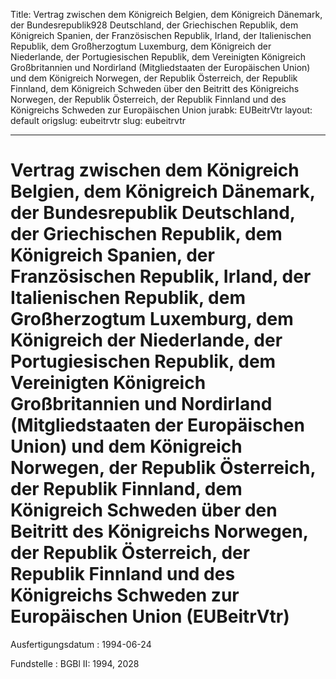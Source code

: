 Title: Vertrag zwischen dem Königreich Belgien, dem Königreich Dänemark, der Bundesrepublik928
  Deutschland, der Griechischen Republik, dem Königreich Spanien, der Französischen
  Republik, Irland, der Italienischen Republik, dem Großherzogtum Luxemburg, dem Königreich
  der Niederlande, der Portugiesischen Republik, dem Vereinigten Königreich Großbritannien
  und Nordirland (Mitgliedstaaten der Europäischen Union) und dem Königreich Norwegen,
  der Republik Österreich, der Republik Finnland, dem Königreich Schweden über den
  Beitritt des Königreichs Norwegen, der Republik Österreich, der Republik Finnland
  und des Königreichs Schweden zur Europäischen Union
jurabk: EUBeitrVtr
layout: default
origslug: eubeitrvtr
slug: eubeitrvtr

---

# Vertrag zwischen dem Königreich Belgien, dem Königreich Dänemark, der Bundesrepublik Deutschland, der Griechischen Republik, dem Königreich Spanien, der Französischen Republik, Irland, der Italienischen Republik, dem Großherzogtum Luxemburg, dem Königreich der Niederlande, der Portugiesischen Republik, dem Vereinigten Königreich Großbritannien und Nordirland (Mitgliedstaaten der Europäischen Union) und dem Königreich Norwegen, der Republik Österreich, der Republik Finnland, dem Königreich Schweden über den Beitritt des Königreichs Norwegen, der Republik Österreich, der Republik Finnland und des Königreichs Schweden zur Europäischen Union (EUBeitrVtr)

Ausfertigungsdatum
:   1994-06-24

Fundstelle
:   BGBl II: 1994, 2028

